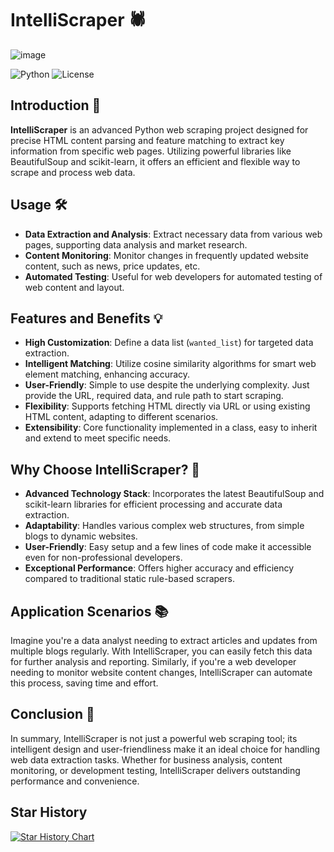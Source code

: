 # IntelliScraper 🕷️

![image](https://github.com/herche-jane/IntelliScraper/blob/main/logo%20(2).png)


![Python](https://img.shields.io/badge/python-v3.7+-blue.svg)
![License](https://img.shields.io/badge/License-MIT-blue.svg)

## Introduction 🌟
**IntelliScraper** is an advanced Python web scraping project designed for precise HTML content parsing and feature matching to extract key information from specific web pages. Utilizing powerful libraries like BeautifulSoup and scikit-learn, it offers an efficient and flexible way to scrape and process web data.

## Usage 🛠️
- **Data Extraction and Analysis**: Extract necessary data from various web pages, supporting data analysis and market research.
- **Content Monitoring**: Monitor changes in frequently updated website content, such as news, price updates, etc.
- **Automated Testing**: Useful for web developers for automated testing of web content and layout.

## Features and Benefits 💡
- **High Customization**: Define a data list (`wanted_list`) for targeted data extraction.
- **Intelligent Matching**: Utilize cosine similarity algorithms for smart web element matching, enhancing accuracy.
- **User-Friendly**: Simple to use despite the underlying complexity. Just provide the URL, required data, and rule path to start scraping.
- **Flexibility**: Supports fetching HTML directly via URL or using existing HTML content, adapting to different scenarios.
- **Extensibility**: Core functionality implemented in a class, easy to inherit and extend to meet specific needs.

## Why Choose IntelliScraper? 🚀
- **Advanced Technology Stack**: Incorporates the latest BeautifulSoup and scikit-learn libraries for efficient processing and accurate data extraction.
- **Adaptability**: Handles various complex web structures, from simple blogs to dynamic websites.
- **User-Friendly**: Easy setup and a few lines of code make it accessible even for non-professional developers.
- **Exceptional Performance**: Offers higher accuracy and efficiency compared to traditional static rule-based scrapers.

## Application Scenarios 📚
Imagine you're a data analyst needing to extract articles and updates from multiple blogs regularly. With IntelliScraper, you can easily fetch this data for further analysis and reporting. Similarly, if you're a web developer needing to monitor website content changes, IntelliScraper can automate this process, saving time and effort.

## Conclusion 🎉
In summary, IntelliScraper is not just a powerful web scraping tool; its intelligent design and user-friendliness make it an ideal choice for handling web data extraction tasks. Whether for business analysis, content monitoring, or development testing, IntelliScraper delivers outstanding performance and convenience.

## Star History

[![Star History Chart](https://api.star-history.com/svg?repos=herche-jane/IntelliScraper&type=Date)](https://star-history.com/#herche-jane/IntelliScraper&Date)

